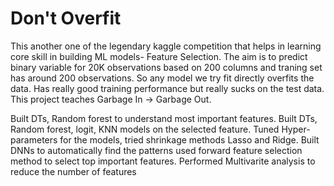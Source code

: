# Don't Overfit

This another one of the legendary kaggle competition that helps in learning core skill in building ML models- Feature Selection. 
The aim is to predict binary variable for 20K observations based on 200 columns and traning set has around 200 observations. 
So any model we try fit directly overfits the data. Has really good training performance but really sucks on the test data. 
This project teaches Garbage In -> Garbage Out. 

Built DTs, Random forest to understand most important features. 
Built DTs, Random forest, logit, KNN models on the selected feature.
Tuned Hyper-parameters for the models, tried shrinkage methods Lasso and Ridge. 
Built DNNs to automatically find the patterns
used forward feature selection method to select top important features. 
Performed Multivarite analysis to reduce the number of features


